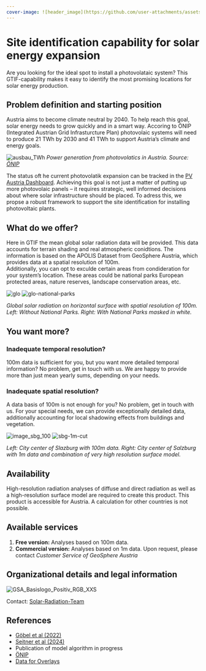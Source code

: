 ```yaml
---
cover-image: ![header_image](https://github.com/user-attachments/assets/b8eda311-d699-4937-8d0e-34258fd31ece)
---
```


# Site identification capability for solar energy expansion

Are you looking for the ideal spot to install a photovolataic system? This GTIF-capability makes it easy to identify the most promising locations for solar energy production.

## Problem definition and starting position 

Austria aims to become climate neutral by 2040. To help reach this goal, solar energy needs to grow quickly and in a smart way. Accoring to ÖNIP (Integrated Austrian Grid Infrasturcture Plan) photovolaic systems will need to produce 21 TWh by 2030 and 41 TWh to support Austria’s climate and energy goals.  


![ausbau_TWh](https://github.com/user-attachments/assets/18721e6b-adfe-44c4-be51-fb485f5a6adb) <!--{ width="400" }-->
_Power generation from photovolatics in Austria. Source: [ÖNIP](https://www.bmwet.gv.at/Services/Publikationen/publikationen-energie/netzinfrastrukturplan.html)_

The status oft he current photovolatik expansion can be tracked in the  [PV Austria Dashboard]( https://pvaustria.at/dashboard/).  Achieving this goal is not just a matter of putting up more photovolaic panels – it requires strategic, well informed decisions about where solar infrastructure should be placed. To adress this, we propse a robust framework to support the site identification for installing photovoltaic plants. 

## What do we offer? 

Here in GTIF the mean global solar radiation data will be provided. This data accounts for terrain shading and real atmospheric conidtions. The information is based on the APOLIS Dataset from GeoSphere Austria, which provides data at a spatial resolution of 100m.  
Additionally, you can opt to exculde certain areas from condideration for your system’s location. These areas could be national parks European protected areas, nature reserves, landscape conservation areas, etc.  

![glo](https://github.com/user-attachments/assets/0167231f-199c-4c08-a1a7-1bb2dd161b9a)  <!--{ width="400" }-->
![glo-national-parks](https://github.com/user-attachments/assets/f62f2fe1-6bb5-47f4-a261-ae6f530c2489)  <!--{ width="400" }-->

_Global solar radiation on horizontal surface with spatial resolution of 100m. Left: Without National Parks. Right: With National Parks masked in white._

## You want more? 

### Inadequate temporal resolution? 
100m data is sufficient for you, but you want more detailed temporal information? No problem, get in touch with us. We are happy to provide more than just mean yearly sums, depending on your needs.   

### Inadequate spatial resolution?
A data basis of 100m is not enough for you? No problem, get in touch with us.  For your special needs, we can provide exceptionally detailed data, additionally accounting for local shadowing effects from buildings and vegetation.

![image_sbg_100](https://github.com/user-attachments/assets/22999b29-53d7-4bdd-9a14-eb73a95658c5) <!--{ width="400" }-->
![sbg-1m-cut](https://github.com/user-attachments/assets/d3cbee48-98ce-4aa7-a648-1af4538f3a0c) <!--{ width="400" }-->

_Left: City center of Slazburg with 100m data. Right: City center of Salzburg with 1m data and combination of very high resolution surface model._


## Availability
High-resolution radiation analyses of diffuse and direct radiation as well as a high-resolution surface model are required to create this product. 
This product is accessible for Austria. A calculation for other countries is not possible. 

## Available services

1. **Free version:** Analyses based on 100m data.
2. **Commercial version:** Analyses based on 1m data. Upon request, please contact _Customer Service of GeoSphere Austria_

## Organizational details and legal information

![GSA_Basislogo_Positiv_RGB_XXS](https://github.com/user-attachments/assets/e4a90124-22af-4c13-b659-f91991b36d0d)

Contact: [Solar-Radiation-Team](mailto:solar@geosphere.at)

## References
* [Göbel et al (2022)](https://doi.org/10.5194/ems2022-396)
* [Seitner et al (2024)](https://doi.org/10.5194/ems2024-366)
* Publication of model algorithm in progress 
* [ÖNIP](https://www.bmwet.gv.at/Services/Publikationen/publikationen-energie/netzinfrastrukturplan.html)
* [Data for Overlays](https://www.data.gv.at/katalog/dataset/naturschutzgebietesterreich2024)
